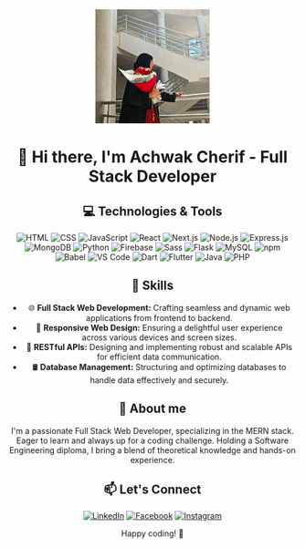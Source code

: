 <div align="center">
  <img src="IMG_20231223_234854_057.jpg" alt="Achwak Cherif" width="200" />



# 👋 Hi there, I'm Achwak Cherif - Full Stack Developer

## 💻 Technologies & Tools
![HTML](https://img.shields.io/badge/-HTML-E34F26?style=flat&logo=html5&logoColor=white)
![CSS](https://img.shields.io/badge/-CSS-1572B6?style=flat&logo=css3&logoColor=white)
![JavaScript](https://img.shields.io/badge/-JavaScript-F7DF1E?style=flat&logo=javascript&logoColor=white)
![React](https://img.shields.io/badge/-React-61DAFB?style=flat&logo=react&logoColor=white)
![Next.js](https://img.shields.io/badge/-Next.js-000000?style=flat&logo=next.js&logoColor=white)
![Node.js](https://img.shields.io/badge/-Node.js-339933?style=flat&logo=node.js&logoColor=white)
![Express.js](https://img.shields.io/badge/-Express.js-000000?style=flat&logo=express&logoColor=white)
![MongoDB](https://img.shields.io/badge/-MongoDB-47A248?style=flat&logo=mongodb&logoColor=white)
![Python](https://img.shields.io/badge/-Python-3776AB?style=flat&logo=python&logoColor=white)
  ![Firebase](https://img.shields.io/badge/-Firebase-FFCA28?style=flat&logo=firebase&logoColor=white)
  ![Sass](https://img.shields.io/badge/-Sass-CC6699?style=flat&logo=sass&logoColor=white)
  ![Flask](https://img.shields.io/badge/-Flask-000000?style=flat&logo=flask&logoColor=white)
![MySQL](https://img.shields.io/badge/-MySQL-4479A1?style=flat&logo=mysql&logoColor=white)
![npm](https://img.shields.io/badge/-npm-CB3837?style=flat&logo=npm&logoColor=white)
![Babel](https://img.shields.io/badge/-Babel-F9DC3E?style=flat&logo=babel&logoColor=white)
![VS Code](https://img.shields.io/badge/-VS_Code-007ACC?style=flat&logo=visual-studio-code&logoColor=white)
![Dart](https://img.shields.io/badge/-Dart-0175C2?style=flat&logo=dart&logoColor=white)
![Flutter](https://img.shields.io/badge/-Flutter-02569B?style=flat&logo=flutter&logoColor=white)
![Java](https://img.shields.io/badge/-Java-007396?style=flat&logo=java&logoColor=white)
![PHP](https://img.shields.io/badge/-PHP-777BB4?style=flat&logo=php&logoColor=white)


## 🚀 Skills
- 🌐 **Full Stack Web Development:** Crafting seamless and dynamic web applications from frontend to backend.
- 📱 **Responsive Web Design:** Ensuring a delightful user experience across various devices and screen sizes.
- 🚀 **RESTful APIs:** Designing and implementing robust and scalable APIs for efficient data communication.
- 🛢️ **Database Management:** Structuring and optimizing databases to handle data effectively and securely.



## 🌱 About me
I'm a passionate Full Stack Web Developer, specializing in the MERN stack. Eager to learn and always up for a coding challenge. Holding a Software Engineering diploma, I bring a blend of theoretical knowledge and hands-on experience.


## 📫 Let's Connect

[![LinkedIn](https://img.shields.io/badge/-LinkedIn-0077B5?style=flat&logo=linkedin&logoColor=white)](https://www.linkedin.com/in/achwak-cherif) 
[![Facebook](https://img.shields.io/badge/-Facebook-1877F2?style=flat&logo=facebook&logoColor=white)](https://www.facebook.com/cherif.achwak.1) 
[![Instagram](https://img.shields.io/badge/-Instagram-E4405F?style=flat&logo=instagram&logoColor=white)](https://www.instagram.com/achwak_cherif?igsh=d3htc2JwYXMyd3l1)

Happy coding! 🚀
</div>


<!--
**Achwak28/Achwak28** is a ✨ _special_ ✨ repository because its `README.md` (this file) appears on your GitHub profile.

Here are some ideas to get you started:

- 🔭 I’m currently working on ...
- 🌱 I’m currently learning ...
- 👯 I’m looking to collaborate on ...
- 🤔 I’m looking for help with ...
- 💬 Ask me about ...
- 📫 How to reach me: ...
- 😄 Pronouns: ...
- ⚡ Fun fact: ...
-->
